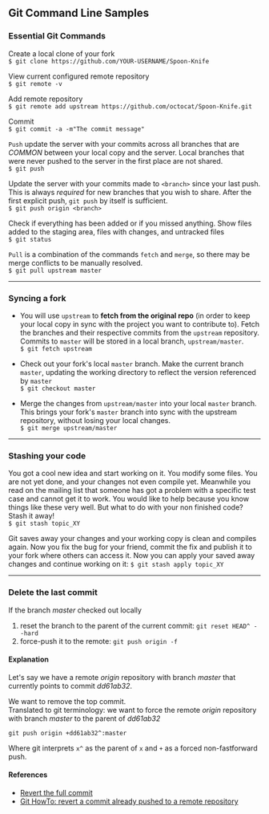 ## Git Command Line Samples

### Essential Git Commands

Create a local clone of your fork  
 `$ git clone https://github.com/YOUR-USERNAME/Spoon-Knife`

View current configured remote repository  
`$ git remote -v`

Add remote repository  
`$ git remote add upstream https://github.com/octocat/Spoon-Knife.git`

Commit  
`$ git commit -a -m"The commit message"`

`Push` update the server with your commits across all branches that are *COMMON* between your local copy and the server.  Local branches that were never  pushed to the server in the first place are not shared.  
`$ git push`

Update the server with your commits made to `<branch>` since your last push. This is always *required* for new branches that you wish to share. After the first explicit push, `git push` by itself is sufficient.  
`$ git push origin <branch>`

Check if everything has been added or if you missed anything. Show files added to the staging area, files with changes, and untracked files  
`$ git status`  

`Pull` is a combination of the commands `fetch` and `merge`, so there may be merge conflicts to be manually resolved.  
`$ git pull upstream master`


---
### Syncing a fork

* You will use `upstream` to __fetch from the original repo__ (in order to keep your local copy in sync with the project you want to contribute to). Fetch the branches and their respective commits from the `upstream` repository. Commits to `master` will be stored in a local branch, `upstream/master`.  
`$ git fetch upstream`

* Check out your fork's local `master` branch.  Make the current branch `master`, updating the working directory to reflect the version referenced by `master`  
`$ git checkout master`

* Merge the changes from `upstream/master` into your local `master`  branch. This brings your fork's `master` branch into sync with the upstream repository, without losing your local changes.  
`$ git merge upstream/master`


---
### Stashing your code

You got a cool new idea and start working on it. You modify some files. You are not yet done, and your changes not even compile yet. Meanwhile you read on the mailing list that someone has got a problem with a specific test case and cannot get it to work. You would like to help because you know things like these very well. But what to do with your non finished code? Stash it away!  
`$ git stash topic_XY`

Git saves away your changes and your working copy is clean and compiles again. Now you fix the bug for your friend, commit the fix and publish it to your fork where others can access it. Now you can apply your saved away changes and continue working on it:
`$ git stash apply topic_XY`


---
### __Delete the last commit__

If the branch _master_ checked out locally
1. reset the branch to the parent of the current commit: `git reset HEAD^ --hard`
2. force-push it to the remote: `git push origin -f`

#### Explanation  
Let's say we have a remote _origin_ repository with branch _master_ that currently points to commit _dd61ab32_.  

We want to remove the top commit.  
Translated to git terminology: we want to force the remote _origin_ repository with branch _master_ to the parent of _dd61ab32_

`git push origin +dd61ab32^:master`

Where git interprets `x^` as the parent of `x` and `+` as a forced non-fastforward push.

#### References
* [Revert the full commit](https://gist.github.com/gunjanpatel/18f9e4d1eb609597c50c2118e416e6a6)
 * [Git HowTo: revert a commit already pushed to a remote repository](http://christoph.ruegg.name/blog/git-howto-revert-a-commit-already-pushed-to-a-remote-reposit.html)

